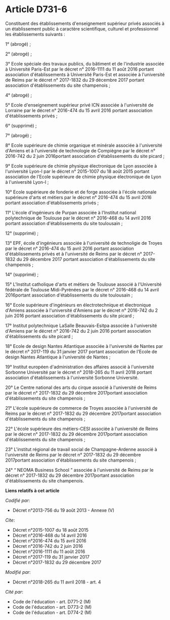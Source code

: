 # Article D731-6

Constituent des établissements d'enseignement supérieur privés associés à un établissement public à caractère scientifique,
culturel et professionnel les établissements suivants :

1° (abrogé) ;

2° (abrogé) ;

3° Ecole spéciale des travaux publics, du bâtiment et de l'industrie associée à Université Paris-Est par le décret n°
2016-1111 du 11 août 2016 portant association d'établissements à Université Paris-Est et associée à l'université de Reims par
le décret n° 2017-1832 du 29 décembre 2017 portant association d'établissements du site champenois ;

4° (abrogé) ;

5° Ecole d'enseignement supérieur privé ICN associée à l'université de Lorraine par le décret n° 2016-474 du 15 avril 2016
portant association d'établissements privés ;

6° (supprimé) ;

7° (abrogé) ;

8° Ecole supérieure de chimie organique et minérale associée à l'université d'Amiens et à l'université de technologie de
Compiègne par le décret n° 2016-742 du 2 juin 2016portant association d'établissements du site picard ;

9° Ecole supérieure de chimie physique électronique de Lyon associée à l'université Lyon-I par le décret n° 2015-1007 du 18
août 2015 portant association de l'Ecole supérieure de chimie physique électronique de Lyon à l'université Lyon-I ;

10° Ecole supérieure de fonderie et de forge associée à l'école nationale supérieure d'arts et métiers par le décret n°
2016-474 du 15 avril 2016 portant association d'établissements privés ;

11° L'école d'ingénieurs de Purpan associée à l'Institut national polytechnique de Toulouse par le décret n° 2016-468 du 14
avril 2016 portant association d'établissements du site toulousain ;

12° (supprimé) ;

13° EPF, école d'ingénieurs associée à l'université de technoligie de Troyes par le décret n° 2016-474 du 15 avril 2016
portant association d'établissements privés et à l'université de Reims par le décret n° 2017-1832 du 29 décembre 2017 portant
association d'établissements du site champenois ;

14° (supprimé) ;

15° L'Institut catholique d'arts et métiers de Toulouse associé à l'Université fédérale de Toulouse Midi-Pyrénées par le
décret n° 2016-468 du 14 avril 2016portant association d'établissements du site toulousain ;

16° Ecole supérieure d'ingénieurs en électrotechnique et électronique d'Amiens associée à l'université d'Amiens par le décret
n° 2016-742 du 2 juin 2016 portant association d'établissements du site picard ;

17° Institut polytechnique LaSalle Beauvais-Esitpa associée à l'université d'Amiens par le décret n° 2016-742 du 2 juin 2016
portant association d'établissements du site picard ;

18° Ecole de design Nantes Atlantique associée à l'université de Nantes par le  décret n° 2017-119 du 31 janvier 2017
portant association de l'Ecole de design Nantes Atlantique à l'université de Nantes ;

19° Institut européen d'administration des affaires associé à l'université Sorbonne Université par le décret n° 2018-265 du
11 avril 2018 portant association d'établissements à l'université Sorbonne Université.

20° Le Centre national des arts du cirque associé à l'université de Reims par le décret n° 2017-1832 du 29 décembre
2017portant association d'établissements du site champenois ;

21° L'école supérieure de commerce de Troyes associée à l'université de Reims par le décret n° 2017-1832 du 29 décembre
2017portant association d'établissements du site champenois ;

22° L'école supérieure des métiers-CESI associée à l'université de Reims par le décret n° 2017-1832 du 29 décembre
2017portant association d'établissements du site champenois ;

23° L'institut régional de travail social de Champagne-Ardenne associé à l'université de Reims par le décret n° 2017-1832 du
29 décembre 2017portant association d'établissements du site champenois ;

24° “ NEOMA Business School ” associée à l'université de Reims par le décret n° 2017-1832 du 29 décembre 2017portant
association d'établissements du site champenois.

**Liens relatifs à cet article**

_Codifié par_:

  - Décret n°2013-756 du 19 août 2013 -  Annexe (V)

_Cite_:

  - Décret n°2015-1007 du 18 août 2015
  - Décret n°2016-468 du 14 avril 2016
  - Décret n°2016-474 du 15 avril 2016
  - Décret n°2016-742 du 2 juin 2016
  - Décret n°2016-1111 du 11 août 2016
  - Décret n°2017-119 du 31 janvier 2017
  - Décret n°2017-1832 du 29 décembre 2017

_Modifié par_:

  - Décret n°2018-265 du 11 avril 2018 - art. 4

_Cité par_:

  - Code de l'éducation - art. D771-2 (M)
  - Code de l'éducation - art. D773-2 (M)
  - Code de l'éducation - art. D774-2 (M)
